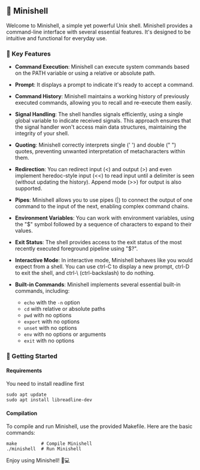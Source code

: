 ## 📜 Minishell

Welcome to Minishell, a simple yet powerful Unix shell. Minishell provides a command-line interface with several essential features. It's designed to be intuitive and functional for everyday use.

### 🌟 Key Features

- **Command Execution**: Minishell can execute system commands based on the PATH variable or using a relative or absolute path.

- **Prompt**: It displays a prompt to indicate it's ready to accept a command.

- **Command History**: Minishell maintains a working history of previously executed commands, allowing you to recall and re-execute them easily.

- **Signal Handling**: The shell handles signals efficiently, using a single global variable to indicate received signals. This approach ensures that the signal handler won't access main data structures, maintaining the integrity of your shell.

- **Quoting**: Minishell correctly interprets single (' ') and double (" ") quotes, preventing unwanted interpretation of metacharacters within them.

- **Redirection**: You can redirect input (<) and output (>) and even implement heredoc-style input (<<) to read input until a delimiter is seen (without updating the history). Append mode (>>) for output is also supported.

- **Pipes**: Minishell allows you to use pipes (|) to connect the output of one command to the input of the next, enabling complex command chains.

- **Environment Variables**: You can work with environment variables, using the "$" symbol followed by a sequence of characters to expand to their values.

- **Exit Status**: The shell provides access to the exit status of the most recently executed foreground pipeline using "$?".

- **Interactive Mode**: In interactive mode, Minishell behaves like you would expect from a shell. You can use ctrl-C to display a new prompt, ctrl-D to exit the shell, and ctrl-\ (ctrl-backslash) to do nothing.

- **Built-in Commands**: Minishell implements several essential built-in commands, including:
    - `echo` with the `-n` option
    - `cd` with relative or absolute paths
    - `pwd` with no options
    - `export` with no options
    - `unset` with no options
    - `env` with no options or arguments
    - `exit` with no options

### 🚀 Getting Started

#### Requirements

You need to install readline first

```shell
sudo apt update
sudo apt install libreadline-dev
```

#### Compilation

To compile and run Minishell, use the provided Makefile. Here are the basic commands:

```shell
make         # Compile Minishell
./minishell  # Run Minishell
```

Enjoy using Minishell! 🐚💻

